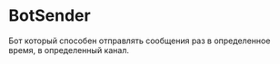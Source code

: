 # BotSender
Бот который способен отправлять сообщения раз в определенное время, в определенный канал. 
